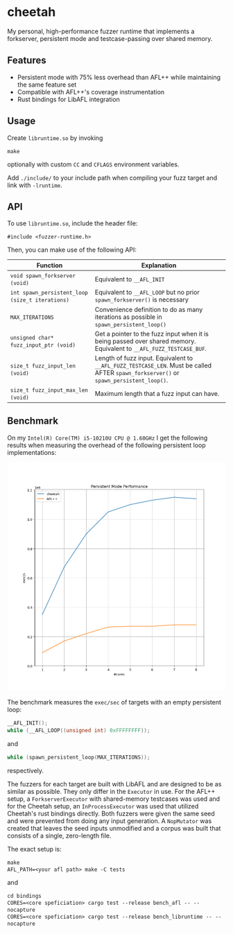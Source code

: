 # cheetah

My personal, high-performance fuzzer runtime that implements a forkserver, persistent mode and testcase-passing
over shared memory.

## Features
- Persistent mode with 75% less overhead than AFL++ while maintaining the same feature set
- Compatible with AFL++'s coverage instrumentation
- Rust bindings for LibAFL integration

## Usage
Create `libruntime.so` by invoking
```
make
```
optionally with custom `CC` and `CFLAGS` environment variables.

Add `./include/` to your include path when compiling your fuzz target and link
with `-lruntime`.

## API
To use `libruntime.so`, include the header file:
```
#include <fuzzer-runtime.h>
```

Then, you can make use of the following API:

| Function | Explanation |
|----------|-------------|
| `void spawn_forkserver (void)` | Equivalent to `__AFL_INIT` |
| `int spawn_persistent_loop (size_t iterations)` | Equivalent to `__AFL_LOOP` but no prior `spawn_forkserver()` is necessary |
| `MAX_ITERATIONS` | Convenience definition to do as many iterations as possible in `spawn_persistent_loop()` |
| `unsigned char* fuzz_input_ptr (void)` | Get a pointer to the fuzz input when it is being passed over shared memory. Equivalent to `__AFL_FUZZ_TESTCASE_BUF`. |
| `size_t fuzz_input_len (void)` | Length of fuzz input. Equivalent to `__AFL_FUZZ_TESTCASE_LEN`. Must be called AFTER `spawn_forkserver()` or `spawn_persistent_loop()`. |
| `size_t fuzz_input_max_len (void)` | Maximum length that a fuzz input can have. |

## Benchmark
On my `Intel(R) Core(TM) i5-10210U CPU @ 1.60GHz` I get the following results when measuring the overhead of the
following persistent loop implementations:

![](./tests/results.png)

The benchmark measures the `exec/sec` of targets with an empty persistent loop:
```c
__AFL_INIT();
while (__AFL_LOOP((unsigned int) 0xFFFFFFFF));
```
and
```c
while (spawn_persistent_loop(MAX_ITERATIONS));
```
respectively.

The fuzzers for each target are built with LibAFL and are designed to be
as similar as possible. They only differ in the `Executor` in use.
For the AFL++ setup, a `ForkserverExecutor` with shared-memory testcases
was used and for the Cheetah setup, an `InProcessExecutor` was used that
utilized Cheetah's rust bindings directly. Both fuzzers were given the
same seed and were prevented from doing any input generation.
A `NopMutator` was created that leaves the seed inputs unmodified and
a corpus was built that consists of a single, zero-length file.

The exact setup is:
```
make
AFL_PATH=<your afl path> make -C tests
```
and
```
cd bindings
CORES=<core speficiation> cargo test --release bench_afl -- --nocapture
CORES=<core speficiation> cargo test --release bench_libruntime -- --nocapture
```
